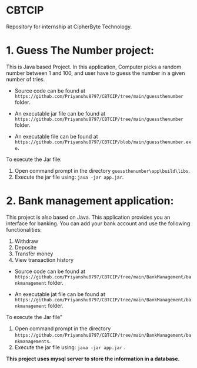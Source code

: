 # CBTCIP
Repository for internship at CipherByte Technology.

# 1. Guess The Number project:
This is Java based Project. In this application, Computer picks a random number between 1 and 100, and user have to guess the number in a given number of tries.

+ Source code can be found at `https://github.com/Priyanshu8797/CBTCIP/tree/main/guessthenumber` folder.

+ An executable jar file can be found at `https://github.com/Priyanshu8797/CBTCIP/tree/main/guessthenumber` folder.

+ An executable file can be found at `https://github.com/Priyanshu8797/CBTCIP/blob/main/guessthenumber.exe`.

To execute the Jar file:
1. Open command prompt in the directory `guessthenumber\app\build\libs`.
2. Execute the jar file using: `java -jar app.jar`.

# 2. Bank management application:
This project is also based on Java. This application provides you an interface for banking. You can add your bank account and use the following functionalities:
1. Withdraw
2. Deposite
3. Transfer money
4. View transaction history

+ Source code can be found at `https://github.com/Priyanshu8797/CBTCIP/tree/main/BankManagement/bankmanagement` folder.

+ An executable jat file can be found at `https://github.com/Priyanshu8797/CBTCIP/tree/main/BankManagement/bankmanagement` folder.

To execute the Jar file"
1. Open command prompt in the directory `https://github.com/Priyanshu8797/CBTCIP/tree/main/BankManagement/bankmanagements`.
2. Execute the jar file using: `java -jar app.jar` .

<b>This project uses mysql server to store the information in a database.</b>
